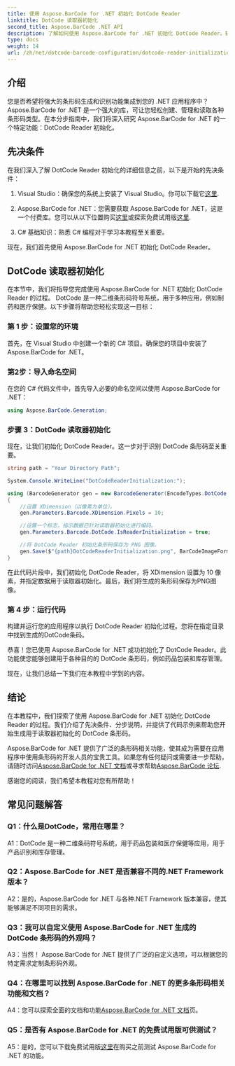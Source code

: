 ```yaml
---
title: 使用 Aspose.BarCode for .NET 初始化 DotCode Reader
linktitle: DotCode 读取器初始化
second_title: Aspose.BarCode .NET API
description: 了解如何使用 Aspose.BarCode for .NET 初始化 DotCode Reader。轻松为各种应用创建 DotCode 条形码。
type: docs
weight: 14
url: /zh/net/dotcode-barcode-configuration/dotcode-reader-initialization/
---
```

## 介绍

您是否希望将强大的条形码生成和识别功能集成到您的 .NET 应用程序中？ Aspose.BarCode for .NET 是一个强大的库，可让您轻松创建、管理和读取各种条形码类型。在本分步指南中，我们将深入研究 Aspose.BarCode for .NET 的一个特定功能：DotCode Reader 初始化。

## 先决条件

在我们深入了解 DotCode Reader 初始化的详细信息之前，以下是开始的先决条件：

1.  Visual Studio：确保您的系统上安装了 Visual Studio。你可以下载它[这里](https://visualstudio.microsoft.com/).

2. Aspose.BarCode for .NET：您需要获取 Aspose.BarCode for .NET，这是一个付费库。您可以从以下位置购买[这里](https://purchase.aspose.com/buy)或探索免费试用版[这里](https://releases.aspose.com/).

3. C# 基础知识：熟悉 C# 编程对于学习本教程至关重要。

现在，我们首先使用 Aspose.BarCode for .NET 初始化 DotCode Reader。

## DotCode 读取器初始化

在本节中，我们将指导您完成使用 Aspose.BarCode for .NET 初始化 DotCode Reader 的过程。 DotCode 是一种二维条形码符号系统，用于多种应用，例如制药和医疗保健。以下步骤将帮助您轻松实现这一目标：

### 第 1 步：设置您的环境

首先，在 Visual Studio 中创建一个新的 C# 项目。确保您的项目中安装了 Aspose.BarCode for .NET。

### 第2步：导入命名空间

在您的 C# 代码文件中，首先导入必要的命名空间以使用 Aspose.BarCode for .NET：

```csharp
using Aspose.BarCode.Generation;
```

### 步骤 3：DotCode 读取器初始化

现在，让我们初始化 DotCode Reader。这一步对于识别 DotCode 条形码至关重要。

```csharp
string path = "Your Directory Path";

System.Console.WriteLine("DotCodeReaderInitialization:");

using (BarcodeGenerator gen = new BarcodeGenerator(EncodeTypes.DotCode, "Aspose"))
{
    //设置 XDimension（以像素为单位）。
    gen.Parameters.Barcode.XDimension.Pixels = 10;

    //设置一个标志，指示数据已针对读取器初始化进行编码。
    gen.Parameters.Barcode.DotCode.IsReaderInitialization = true;

    //将 DotCode Reader 初始化条形码保存为 PNG 图像。
    gen.Save($"{path}DotCodeReaderInitialization.png", BarCodeImageFormat.Png);
}
```

在此代码片段中，我们初始化 DotCode Reader，将 XDimension 设置为 10 像素，并指定数据用于读取器初始化。最后，我们将生成的条形码保存为PNG图像。

### 第 4 步：运行代码

构建并运行您的应用程序以执行 DotCode Reader 初始化过程。您将在指定目录中找到生成的DotCode条码。

恭喜！您已使用 Aspose.BarCode for .NET 成功初始化了 DotCode Reader。此功能使您能够创建用于各种目的的 DotCode 条形码，例如药品包装和库存管理。

现在，让我们总结一下我们在本教程中学到的内容。

## 结论

在本教程中，我们探索了使用 Aspose.BarCode for .NET 初始化 DotCode Reader 的过程。我们介绍了先决条件、分步说明，并提供了代码示例来帮助您开始生成用于读取器初始化的 DotCode 条形码。

Aspose.BarCode for .NET 提供了广泛的条形码相关功能，使其成为需要在应用程序中使用条形码的开发人员的宝贵工具。如果您有任何疑问或需要进一步帮助，请随时访问[Aspose.BarCode for .NET 文档](https://reference.aspose.com/barcode/net/)或寻求帮助[Aspose.BarCode 论坛](https://forum.aspose.com/c/barcode/13).

感谢您的阅读，我们希望本教程对您有所帮助！

## 常见问题解答

### Q1：什么是DotCode，常用在哪里？

A1：DotCode 是一种二维条码符号系统，用于药品包装和医疗保健等应用，用于产品识别和库存管理。

### Q2：Aspose.BarCode for .NET 是否兼容不同的.NET Framework 版本？

A2：是的，Aspose.BarCode for .NET 与各种.NET Framework 版本兼容，使其能够满足不同项目的需求。

### Q3：我可以自定义使用 Aspose.BarCode for .NET 生成的 DotCode 条形码的外观吗？

A3：当然！ Aspose.BarCode for .NET 提供了广泛的自定义选项，可以根据您的特定需求定制条形码外观。

### Q4：在哪里可以找到 Aspose.BarCode for .NET 的更多条形码相关功能和文档？

 A4：您可以探索全面的文档和功能[Aspose.BarCode for .NET 文档](https://reference.aspose.com/barcode/net/)页。

### Q5：是否有 Aspose.BarCode for .NET 的免费试用版可供测试？

 A5：是的，您可以下载免费试用版[这里](https://releases.aspose.com/)在购买之前测试 Aspose.BarCode for .NET 的功能。